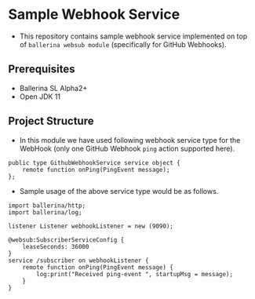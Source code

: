 # Sample Webhook Service #

* This repository contains sample webhook service implemented on top of `ballerina websub module` (specifically for GitHub Webhooks).

## Prerequisites ##

* Ballerina SL Alpha2+
* Open JDK 11

## Project Structure ##

* In this module we have used following webhook service type for the WebHook (only one GitHub Webhook `ping` action supported here).

```ballerina
public type GithubWebhookService service object {
    remote function onPing(PingEvent message);
};
```

* Sample usage of the above service type would be as follows.

```ballerina
import ballerina/http;
import ballerina/log;

listener Listener webhookListener = new (9090);

@websub:SubscriberServiceConfig {
    leaseSeconds: 36000
}
service /subscriber on webhookListener {
    remote function onPing(PingEvent message) {
        log:print("Received ping-event ", startupMsg = message);
    }
}
```